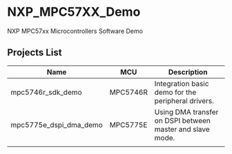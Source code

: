 # NXP_MPC57XX_Demo
NXP MPC57xx Microcontrollers Software Demo



## Projects List

| Name                   | MCU      | Description                                               |
| ---------------------- | -------- | --------------------------------------------------------- |
| mpc5746r_sdk_demo      | MPC5746R | Integration basic demo for the peripheral drivers.        |
| mpc5775e_dspi_dma_demo | MPC5775E | Using DMA transfer on DSPI between master and slave mode. |
|                        |          |                                                           |

